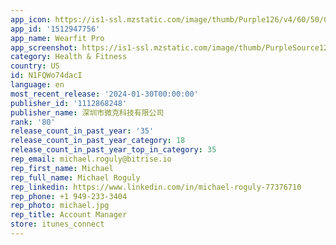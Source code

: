```yaml
---
app_icon: https://is1-ssl.mzstatic.com/image/thumb/Purple126/v4/60/50/05/6050052a-7271-c30e-56dd-35e319247797/AppIcon-DELO-0-0-1x_U007emarketing-0-5-0-0-sRGB-85-220.png/1024x1024bb.png
app_id: '1512947756'
app_name: Wearfit Pro
app_screenshot: https://is1-ssl.mzstatic.com/image/thumb/PurpleSource126/v4/e1/57/50/e1575082-f873-6ded-3a3e-b62aefabf1f7/f5a0d37b-d608-4a0a-b3c0-2359400cf510_08.png/1242x2688bb.png
category: Health & Fitness
country: US
id: N1FQWo74dacI
language: en
most_recent_release: '2024-01-30T00:00:00'
publisher_id: '1112868248'
publisher_name: 深圳市微克科技有限公司
rank: '80'
release_count_in_past_year: '35'
release_count_in_past_year_category: 18
release_count_in_past_year_top_in_category: 35
rep_email: michael.roguly@bitrise.io
rep_first_name: Michael
rep_full_name: Michael Roguly
rep_linkedin: https://www.linkedin.com/in/michael-roguly-77376710
rep_phone: +1 949-233-3404
rep_photo: michael.jpg
rep_title: Account Manager
store: itunes_connect
---
```

